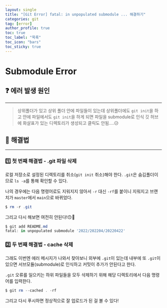 ```yaml
---
layout: single
title: "[Git Error] fatal: in unpopulated submodule ... 해결하기"
categories: git
tag: [error]
author_profile: true
toc: true
toc_label: "목록"
toc_icon: "bars"
toc_sticky: true
---
```


# Submodule Error

## ❓ 에러 발생 원인
***
> 상위폴더가 있고 상위 폴더 안에 파일들이 있는데 상위폴더에도 `git init`을 하고 
> 안에 파일에서도 `git init`을 하게 되면 파일을 submodule로 인식
> 깃 허브에 화살표가 있는 디렉토리가 생성되고 클릭도 안됨....😥

## 🚀 해결법
***
### 1️⃣ 첫 번째 해결법 - .git 파일 삭제

로컬 저장소로 설정된 디렉토리를 취소(`git init` 취소)해야 한다. `.git`은 숨김폴더이므로 `ls -a`를 통해 확인할 수 있다.

나의 경우에는 다음 명령어로도 지워지지 않아서 `-r` 대신 `-rf`를 붙이니 지워지고 브랜치가 `master`에서 `main`으로 바뀌었다.

```powershell
$ rm -r .git
```

그리고 다시 해보면 여전히 안된다!🙃🔫

```powershell
$ git add README.md
fatal: in unpopulated submodule '2022/202204/20220422'
```

### 2️⃣ 두 번째 해결법 - cache 삭제

그래도 이번엔 에러 메시지가 나와서 찾아보니 외부에 `.git`이 있는데 내부에 또 `.git`이 있으면 서브모듈(submodule)로 인식하고 커밋이 추가가 안된다고 한다.

`.git` 오류를 일으키는 하위 파일들을 모두 삭제하기 위해 해당 디렉토리에서 다음 명령어를 입력한다.

```powershell
$ git rm --cached . -rf
```

그리고 다시 푸시하면 정상적으로 잘 업로드가 된 걸 볼 수 있다!